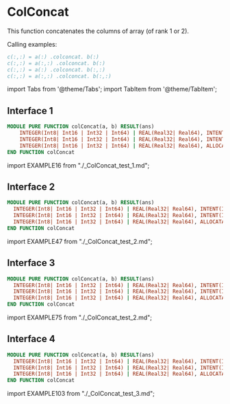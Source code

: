 # ColConcat

This function concatenates the columns of array (of rank 1 or 2).

Calling examples:

```fortran
c(:,:) = a(:) .colconcat. b(:)
c(:,:) = a(:,:) .colconcat. b(:)
c(:,:) = a(:) .colconcat. b(:,:)
c(:,:) = a(:,:) .colconcat. b(:,:)
```

import Tabs from '@theme/Tabs';
import TabItem from '@theme/TabItem';

## Interface 1

<Tabs>
<TabItem value="interface" label="܀ Interface" default>

```fortran
MODULE PURE FUNCTION colConcat(a, b) RESULT(ans)
    INTEGER(Int8| Int16 | Int32 | Int64) | REAL(Real32| Real64), INTENT(IN) :: a(:)
    INTEGER(Int8| Int16 | Int32 | Int64) | REAL(Real32| Real64), INTENT(IN) :: b(:)
    INTEGER(Int8| Int16 | Int32 | Int64) | REAL(Real32| Real64), ALLOCATABLE :: ans(:, :)
END FUNCTION colConcat
```

</TabItem>

<TabItem value="example" label="️܀ See example">

import EXAMPLE16 from "./_ColConcat_test_1.md";

<EXAMPLE16 />

</TabItem>

<TabItem value="close" label="↢ ">

</TabItem>
</Tabs>

## Interface 2

<Tabs>
<TabItem value="interface" label="܀ Interface" default>

```fortran
MODULE PURE FUNCTION colConcat(a, b) RESULT(ans)
  INTEGER(Int8| Int16 | Int32 | Int64) | REAL(Real32| Real64), INTENT(IN) :: a(:, :)
  INTEGER(Int8| Int16 | Int32 | Int64) | REAL(Real32| Real64), INTENT(IN) :: b(:)
  INTEGER(Int8| Int16 | Int32 | Int64) | REAL(Real32| Real64), ALLOCATABLE :: ans(:, :)
END FUNCTION colConcat
```

</TabItem>

<TabItem value="example" label="️܀ See example">

import EXAMPLE47 from "./_ColConcat_test_2.md";

<EXAMPLE47 />

</TabItem>

<TabItem value="close" label="↢ ">

</TabItem>
</Tabs>

## Interface 3

<Tabs>
<TabItem value="interface" label="܀ Interface" default>

```fortran
MODULE PURE FUNCTION colConcat(a, b) RESULT(ans)
  INTEGER(Int8| Int16 | Int32 | Int64) | REAL(Real32| Real64), INTENT(IN) :: a(:)
  INTEGER(Int8| Int16 | Int32 | Int64) | REAL(Real32| Real64), INTENT(IN) :: b(:, :)
  INTEGER(Int8| Int16 | Int32 | Int64) | REAL(Real32| Real64), ALLOCATABLE :: ans(:, :)
END FUNCTION colConcat
```

</TabItem>

<TabItem value="example" label="️܀ See example">

import EXAMPLE75 from "./_ColConcat_test_2.md";

<EXAMPLE75 />

</TabItem>

<TabItem value="close" label="↢ ">

</TabItem>
</Tabs>

## Interface 4

<Tabs>
<TabItem value="interface" label="܀ Interface" default>

```fortran
MODULE PURE FUNCTION colConcat(a, b) RESULT(ans)
  INTEGER(Int8| Int16 | Int32 | Int64) | REAL(Real32| Real64), INTENT(IN) :: a(:, :)
  INTEGER(Int8| Int16 | Int32 | Int64) | REAL(Real32| Real64), INTENT(IN) :: b(:, :)
  INTEGER(Int8| Int16 | Int32 | Int64) | REAL(Real32| Real64), ALLOCATABLE :: ans(:, :)
END FUNCTION colConcat
```

</TabItem>

<TabItem value="example" label="️܀ See example">

import EXAMPLE103 from "./_ColConcat_test_3.md";

<EXAMPLE103 />

</TabItem>

<TabItem value="close" label="↢ ">

</TabItem>
</Tabs>
